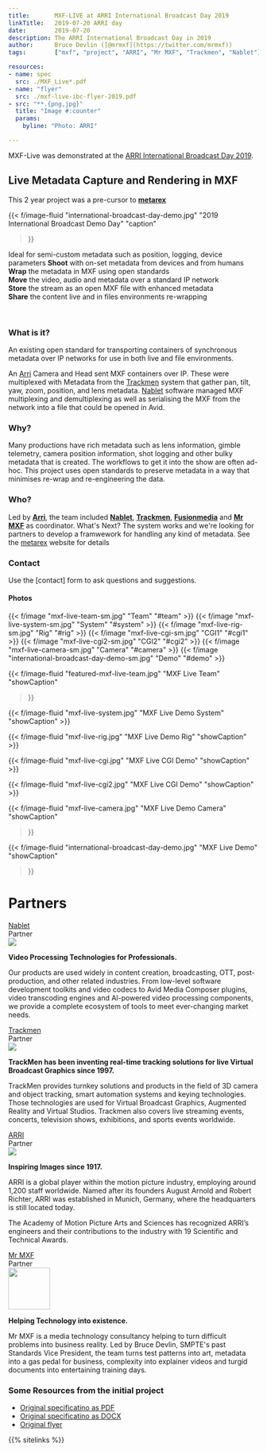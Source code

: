 ```yaml
---
title:       MXF-LIVE at ARRI International Broadcast Day 2019
linkTitle:   2019-07-20 ARRI day
date:        2019-07-20
description: The ARRI International Broadcast Day in 2019
author:      Bruce Devlin ([@mrmxf](https://twitter.com/mrmxf))
tags:        ["mxf", "project", "ARRI", "Mr MXF", "Trackmen", "Nablet"]

resources:
- name: spec
  src: ./MXF_Live*.pdf
- name: "flyer"
  src: ./mxf-live-ibc-flyer-2019.pdf
- src: "**.{png,jpg}"
  title: "Image #:counter"
  params:
    byline: "Photo: ARRI"

---
```


MXF-Live was demonstrated at the [ARRI International Broadcast Day
2019](https://www.arri.com/en/solutions/broadcast/broadcast-day-2019).

## Live Metadata Capture and Rendering in MXF

This 2 year project was a pre-cursor to **[metarex]**

{{< f/image-fluid
  "international-broadcast-day-demo.jpg"
  "2019 International Broadcast Demo Day"
  "caption"
>}}

Ideal for semi-custom metadata such as position,  logging, device parameters
**Shoot** with on-set metadata from devices and from humans<br>
**Wrap** the metadata in MXF using open standards<br>
**Move** the video, audio and metadata over a standard IP network<br>
**Store** the stream as an open MXF file with enhanced metadata<br>
**Share** the content live and in files environments re-wrapping

<a id="what" style="float:none;clear:both;">&nbsp;</a>

### What is it?

An existing open standard for transporting containers of synchronous metadata
over IP networks for use in both live and file environments.

An [Arri] Camera and Head sent MXF containers over IP. These were multiplexed
with Metadata from the [Trackmen] system that gather pan, tilt, yaw, zoom,
position, and lens metadata. [Nablet] software managed MXF multiplexing and
demultiplexing as well as serialising the MXF from the network into a file that
could be opened in Avid.

<a id="why" ></a>

### Why?

Many productions have rich metadata such as lens information, gimble telemetry,
camera position information, shot logging and other bulky metadata that is
created. The workflows to get it into the show are often ad-hoc. This project
uses open standards to preserve metadata in a way that minimises re-wrap and
re-engineering the data.

<a id="who" ></a>

### Who?

Led by **[Arri]**, the team included **[Nablet]**, **[Trackmen]**,
**[Fusionmedia]** and **[Mr MXF]** as coordinator. What's Next? The system
works and we're looking for partners to develop a framwework for handling any
kind of metadata. See the [metarex] website for details

### Contact

Use the [contact] form to ask questions and suggestions.

#### Photos

<div class="ui tiny images">
{{< f/image "mxf-live-team-sm.jpg"                    "Team"   "#team"   >}}
{{< f/image "mxf-live-system-sm.jpg"                  "System" "#system" >}}
{{< f/image "mxf-live-rig-sm.jpg"                     "Rig"    "#rig"    >}}
{{< f/image "mxf-live-cgi-sm.jpg"                     "CGI1"   "#cgi1"   >}}
{{< f/image "mxf-live-cgi2-sm.jpg"                    "CGI2"   "#cgi2"   >}}
{{< f/image "mxf-live-camera-sm.jpg"                  "Camera" "#camera" >}}
{{< f/image "international-broadcast-day-demo-sm.jpg" "Demo"   "#demo"   >}}
</div>

<a id="team"></a>

{{< f/image-fluid
  "featured-mxf-live-team.jpg"
  "MXF Live Team"
  "showCaption"
>}}

<a id="system" ></a>

{{< f/image-fluid  "mxf-live-system.jpg" "MXF Live Demo System" "showCaption" >}}

<a id="rig" ></a>

{{< f/image-fluid  "mxf-live-rig.jpg" "MXF Live Demo Rig" "showCaption" >}}

<a id="cgi1" ></a>

{{< f/image-fluid  "mxf-live-cgi.jpg" "MXF Live CGI Demo" "showCaption" >}}

<a id="cgi2" ></a>

{{< f/image-fluid  "mxf-live-cgi2.jpg" "MXF Live CGI Demo" "showCaption" >}}

<a id="camera" ></a>

{{< f/image-fluid
  "mxf-live-camera.jpg"
  "MXF Live Demo Camera"
  "showCaption"
>}}

<a id="demo" ></a>

{{< f/image-fluid
  "international-broadcast-day-demo.jpg"
  "MXF Live Demo"
  "showCaption"
>}}

# Partners

<a id="nablet"></a>
<div class="ui horizontal fluid card">
  <div class="content">
    <div class="header">
      <a target="_blank" href="https://nablet.com">Nablet</a>
    </div>
    <div class="meta">
      <span class="category">Partner</span>
    </div>
    <div class="description">
    <div class="ui small right floated image">
      <img src="logo-nablet.png">
    </div>
      <p><strong>Video Processing Technologies for Professionals.</strong>
      </p>
      <p>Our products are used widely in content creation, broadcasting, OTT,
         post-production, and other related industries. From low-level software
         development toolkits and video codecs to Avid Media Composer plugins,
         video transcoding engines and AI-powered video processing components,
         we provide a complete ecosystem of tools to meet ever-changing market
         needs.
      </p>
    </div>
  </div>
</div>

<a id="trackmen"></a>
<div class="ui horizontal fluid card">
  <div class="content">
    <div class="header">
      <a target="_blank" href="https://www.trackmen.de/">Trackmen</a>
    </div>
    <div class="meta">
      <span class="category">Partner</span>
    </div>
    <div class="description">
    <div class="ui small right floated image">
      <img src="logo-trackmen.jpg">
    </div>
      <p><strong>TrackMen has been inventing real-time tracking solutions
          for live Virtual Broadcast Graphics since 1997.</strong>
      </p>
      <p>TrackMen provides turnkey solutions and products in the field of 3D
         camera and object tracking, smart automation systems and keying
         technologies. Those technologies are used for Virtual Broadcast
         Graphics, Augmented Reality and Virtual Studios. Trackmen also covers
         live streaming events, concerts, television shows, exhibitions,
         and sports events worldwide.
      </p>
    </div>
  </div>
</div>

<a id="arri"></a>
<div class="ui horizontal fluid card">
  <div class="content">
    <div class="header">
      <a target="_blank" href="https://arri.com">ARRI</a>
    </div>
    <div class="meta">
      <span class="category">Partner</span>
    </div>
    <div class="description">
    <div class="ui tiny right floated image">
      <img src="logo-arri.svg">
    </div>
      <p><strong>Inspiring Images since 1917.</strong></p>
      <p>ARRI is a global player within the motion picture industry, employing
       around 1,200 staff worldwide. Named after its founders August Arnold and
       Robert Richter, ARRI was established in Munich, Germany, where the
       headquarters is still located today.</p>
       <p>The Academy of Motion Picture Arts and Sciences has recognized ARRI’s
       engineers and their contributions to the industry with 19 Scientific and
       Technical Awards.</p>
    </div>
  </div>
</div>

<a id="mrmxf"></a>
<div class="ui horizontal fluid card">
  <div class="content">
    <div class="header">
      <a target="_blank" href="https://mrmxf.com">Mr MXF</a>
    </div>
    <div class="meta">
      <span class="category">Partner</span>
    </div>
    <div class="description">
    <div class="ui tiny right floated image" >
      <img src="logo-mrmxf.svg" style="height:6em;">
    </div>
      <p><strong>Helping Technology into existence.</strong></p>
      <p>Mr MXF is a media technology consultancy helping to turn difficult
      problems into business reality. Led by Bruce Devlin, SMPTE's past
      Standards Vice President, the team turns test patterns into art, metadata
      into a gas pedal for business, complexity into explainer videos and
      turgid documents into entertaining training days.
      </p>
    </div>
  </div>
</div>

### Some Resources from the initial project

* <i class="file pdf outline icon"></i>[Original specificatino as PDF](/downloads/mxf-live/MXF_Live_Streaming_Specification_Draft_v.100_2019-10-23.pdf)
* <i class="file word icon"></i>[Original specificatino as DOCX](/downloads/mxf-live/metastream-specification(github).docx)
* <i class="file pdf outline icon"></i>[Original flyer](/downloads/mxf-live/mxf-live-ibc-flyer-2019.pdf)

[metarex]:      https://metarex.media
[arri]:         #arri
[nablet]:       #nablet
[mr mxf]:       #mrmxf
[trackmen]:     #trackmen
[fusionmedia]:  mailto:kevin@fusionmedia.uk.com

{{% sitelinks %}}
